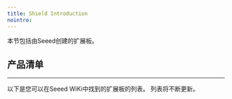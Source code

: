 ```yaml
---
title: Shield Introduction
nointro:
---
```


本节包括由Seeed创建的扩展板。

## 产品清单
---

以下是您可以在Seeed WiKi中找到的扩展板的列表。 列表将不断更新。

